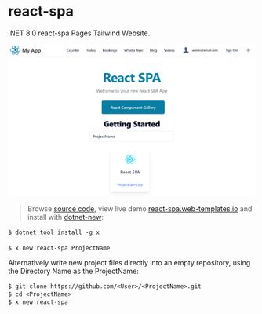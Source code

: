 # react-spa

.NET 8.0 react-spa Pages Tailwind Website.

[![](https://raw.githubusercontent.com/ServiceStack/Assets/master/csharp-templates/react-spa.png)](http://react-spa.web-templates.io)

> Browse [source code](https://github.com/NetCoreTemplates/react-spa), view live demo [react-spa.web-templates.io](http://react-spa.web-templates.io) and install with [dotnet-new](https://docs.servicestack.net/dotnet-new):

    $ dotnet tool install -g x

    $ x new react-spa ProjectName

Alternatively write new project files directly into an empty repository, using the Directory Name as the ProjectName:

    $ git clone https://github.com/<User>/<ProjectName>.git
    $ cd <ProjectName>
    $ x new react-spa


